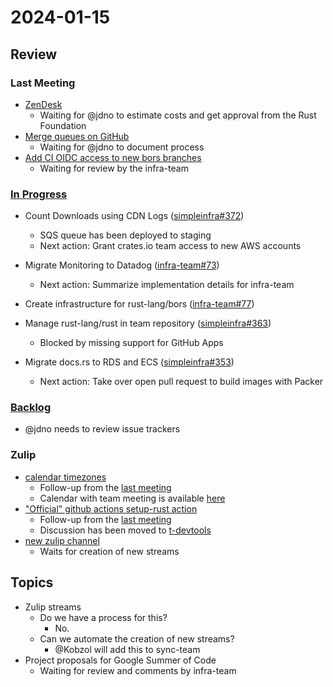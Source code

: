 # 2024-01-15

## Review

### Last Meeting

- [ZenDesk](https://rust-lang.zulipchat.com/#narrow/stream/242791-t-infra/topic/ZenDesk)
  - Waiting for @jdno to estimate costs and get approval from the Rust Foundation
- [Merge queues on GitHub](https://rust-lang.zulipchat.com/#narrow/stream/242791-t-infra/topic/merge.20queue.20for.20miri-test-libstd.3F)
  - Waiting for @jdno to document process
- [Add CI OIDC access to new bors branches](https://github.com/rust-lang/simpleinfra/pull/355)
  - Waiting for review by the infra-team

### [In Progress](https://github.com/orgs/rust-lang/projects/24/views/1)

- Count Downloads using CDN Logs ([simpleinfra#372](https://github.com/rust-lang/simpleinfra/issues/372))

  - SQS queue has been deployed to staging
  - Next action: Grant crates.io team access to new AWS accounts

- Migrate Monitoring to Datadog ([infra-team#73](https://github.com/rust-lang/infra-team/issues/73))

  - Next action: Summarize implementation details for infra-team

- Create infrastructure for rust-lang/bors ([infra-team#77](https://github.com/rust-lang/infra-team/issues/77))

- Manage rust-lang/rust in team repository ([simpleinfra#363](https://github.com/rust-lang/simpleinfra/issues/363))

  - Blocked by missing support for GitHub Apps

- Migrate docs.rs to RDS and ECS ([simpleinfra#353](https://github.com/rust-lang/simpleinfra/issues/353))
  - Next action: Take over open pull request to build images with Packer

### [Backlog](https://github.com/orgs/rust-lang/projects/24/views/1)

- @jdno needs to review issue trackers

### Zulip

- [calendar timezones](https://rust-lang.zulipchat.com/#narrow/stream/242791-t-infra/topic/calendar.20timezones)
  - Follow-up from the [last meeting](https://rust-lang.zulipchat.com/#narrow/stream/242791-t-infra/topic/meeting.202024-01-08)
  - Calendar with team meeting is available [here](https://rust-lang.github.io/calendar/infra.ics)
- ["Official" github actions setup-rust action](https://rust-lang.zulipchat.com/#narrow/stream/242791-t-infra/topic/.22Official.22.20github.20actions.20setup-rust.20action)
  - Follow-up from the [last meeting](https://rust-lang.zulipchat.com/#narrow/stream/242791-t-infra/topic/meeting.202024-01-08)
  - Discussion has been moved to [t-devtools](https://rust-lang.zulipchat.com/#narrow/stream/301329-t-devtools/topic/Having.20a.20CI.20subteam.3F)
- [new zulip channel](https://rust-lang.zulipchat.com/#narrow/stream/242791-t-infra/topic/new.20zulip.20channel)
  - Waits for creation of new streams

## Topics

- Zulip streams
  - Do we have a process for this?
    - No.
  - Can we automate the creation of new streams?
    - @Kobzol will add this to sync-team
- Project proposals for Google Summer of Code
  - Waiting for review and comments by infra-team
